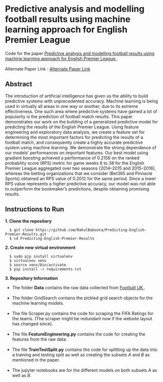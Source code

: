 # Predictive analysis and modelling football results using machine learning approach for English Premier League

Code for the paper <a href = "https://www.sciencedirect.com/science/article/pii/S0169207018300116"> Predictive analysis and modelling football results using machine learning approach for English Premier League </a>.
<br>
<br>
Alternate Paper Link : <a href = "https://drive.google.com/open?id=1oX0j4os_6Yepj1ZwMgl9pm3X7Ml6COq9"> Alternate Paper Link </a>

## Abstract

The introduction of artificial intelligence has given us the ability to build predictive systems with unprecedented accuracy. Machine learning is being used in virtually all areas in one way or another, due to its extreme effectiveness. One such area where predictive systems have gained a lot of popularity is the prediction of football match results. This paper demonstrates our work on the building of a generalized predictive model for predicting the results of the English Premier League. Using feature engineering and exploratory data analysis, we create a feature set for determining the most important factors for predicting the results of a football match, and consequently create a highly accurate predictive system using machine learning. We demonstrate the strong dependence of our models’ performances on important features. Our best model using gradient boosting achieved a performance of 0.2156 on the ranked probability score (RPS) metric for game weeks 6 to 38 for the English Premier League aggregated over two seasons (2014–2015 and 2015–2016), whereas the betting organizations that we consider (Bet365 and Pinnacle Sports) obtained an RPS value of 0.2012 for the same period. Since a lower RPS value represents a higher predictive accuracy, our model was not able to outperform the bookmaker’s predictions, despite obtaining promising results.

## Instructions to Run

**1. Clone the repository**
      
      $ git clone https://github.com/RahulBaboota/Predicting-English-Premier-Results.git
      $ cd Predicting-English-Premier-Results
      
**2. Create new virtual environment**

      $ sudo pip install virtualenv
      $ virtualenv venv
      $ source venv/bin/activate
      $ pip install -r requirements.txt
      
**3. Repository Information**

<ul>
      <li> The folder <b>Data</b> contains the raw data collected from <a href = 'https://www.bbc.com/sport/football'> Football UK </a>. </li>
      <br>
      <li> The folder </b>GridSearch</b> contains the pickled grid search objects for the machine learning models. </li>
      <br>
      <li> The file </b>Scraper.py</b> contains the code for scraping the FIFA Ratings for the teams. (The scraper might be redundant now if the website layout has changed since). </li>
      <br>
      <li> The file <b>FeatureEngineering.py</b> contains the code for creating the features from the raw data. </li>
      <br>
      <li> The file <b>TrainTestSplit.py</b> contains the code for splitting up the data into a training and testing split as well as creating the subsets <i>A</i> and <i>B</i> as mentioned in the paper. </li>
      <br>
       <li> The jupyter notebooks are for the different models on both subsets <i>A</i> as well as <i>B</i>.

